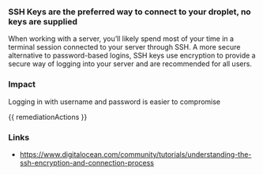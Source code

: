 
### SSH Keys are the preferred way to connect to your droplet, no keys are supplied

When working with a server, you’ll likely spend most of your time in a terminal session connected to your server through SSH. A more secure alternative to password-based logins, SSH keys use encryption to provide a secure way of logging into your server and are recommended for all users.

### Impact
Logging in with username and password is easier to compromise

<!-- DO NOT CHANGE -->
{{ remediationActions }}

### Links
- https://www.digitalocean.com/community/tutorials/understanding-the-ssh-encryption-and-connection-process
        
